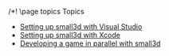 /*! \page topics Topics

- [Setting up small3d with Visual Studio](vs.html)
- [Setting up small3d with Xcode](xcode.html)
- [Developing a game in parallel with small3d](subprojects.html)

